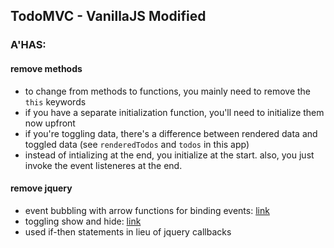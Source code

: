 ## TodoMVC - VanillaJS Modified

### A'HAS:

#### remove methods
* to change from methods to functions, you mainly need to remove the `this` keywords
* if you have a separate initialization function, you'll need to initialize them now upfront
* if you're toggling data, there's a difference between rendered data and toggled data (see `renderedTodos` and `todos` in this app)
* instead of intializing at the end, you initialize at the start. also, you just invoke the event listeneres at the end.

#### remove jquery
* event bubbling with arrow functions for binding events: [link](https://gomakethings.com/listening-to-multiple-events-in-vanilla-js/)
* toggling show and hide: [link](https://gomakethings.com/how-to-show-and-hide-elements-with-vanilla-javascript/)
* used if-then statements in lieu of jquery callbacks
